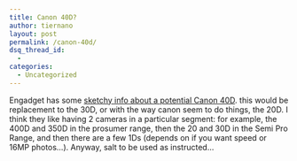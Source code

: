 ```yaml
---
title: Canon 40D?
author: tiernano
layout: post
permalink: /canon-40d/
dsq_thread_id:
  - 
categories:
  - Uncategorized
---
```

Engadget has some [sketchy info about a potential Canon 40D][1]. this would be replacement to the 30D, or with the way canon seem to do things, the 20D. I think they like having 2 cameras in a particular segment: for example, the 400D and 350D in the prosumer range, then the 20 and 30D in the Semi Pro Range, and then there are a few 1Ds (depends on if you want speed or 16MP photos&#8230;). Anyway, salt to be used as instructed&#8230;

 [1]: http://www.engadget.com/2007/07/18/canons-eos-40d-appears-on-cipa-list/